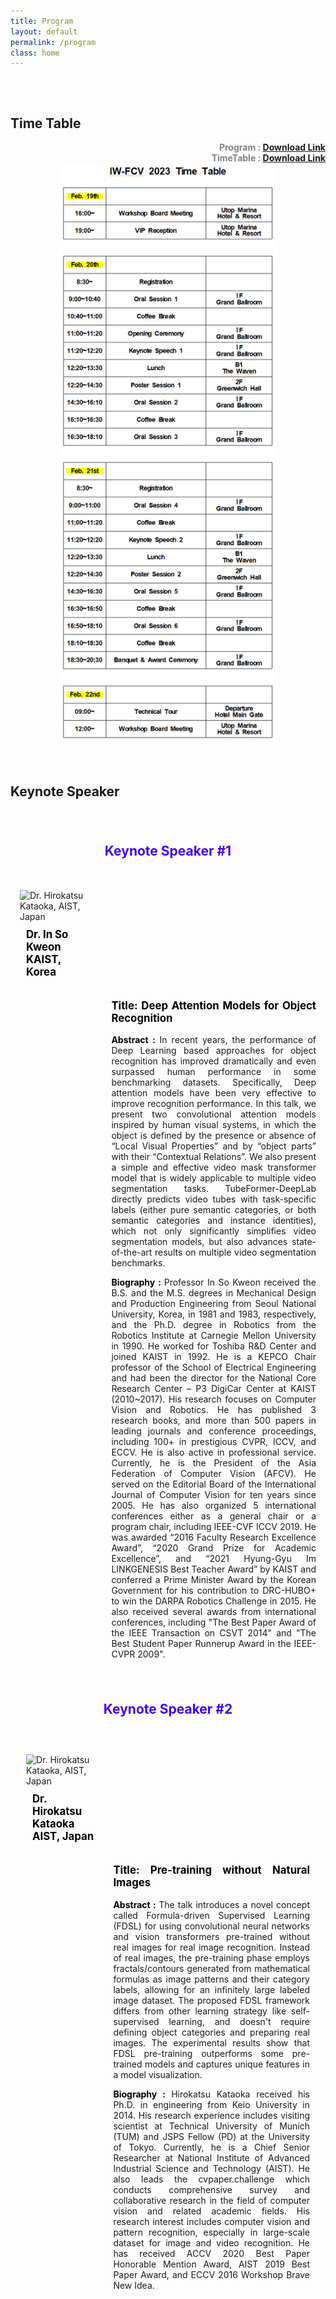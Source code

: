 ```yaml
---
title: Program
layout: default
permalink: /program
class: home
---
```


<div style="height: 1rem;"></div>
<div class="hr"></div>
<div style="height: 1rem;"></div>

## Time Table

<div style="font-weight: bold; color: gray; text-align: right;">
    Program : 
    <a href="/assets/Program_paper_v5.pdf" download="Program.pdf">Download Link</a>
</div>
<div style="font-weight: bold; color: gray; text-align: right;">
    TimeTable : 
    <a href="/assets/Time_Table_v4.pdf" download="TimeTable.pdf">Download Link</a>
</div>

<img style="border-radius: 0em; margin: 0 15% 0 15%; max-width: 70%; height: auto; display: block; box-shadow: 0px 0px 0px 0px rgba(0, 0, 0, .5);" src="/assets/timetable.png" alt="TimeTable">

<div style="height: 1rem;"></div>
<div class="hr"></div>
<div style="height: 1rem;"></div>

## Keynote Speaker

<div style="height: 1rem;"></div>
<div class="hr"></div>
<div style="height: 1rem;"></div>
<div class="col" style="display: flex; flex-direction: column;">
    <p style="font-size: 1.5em; font-weight: bold; margin-bottom: 50px; color:rgb(65, 0, 249); text-align: center;">
        Keynote Speaker #1
    </p>
    <div class="row">
        <div style="width:25%; float: left; position: relative; min-height: 1px; padding-right: 15px; padding-left:15px">
            <img style="margin: 0px" src="https://manuscriptlink-society-file.s3.ap-northeast-1.amazonaws.com/kism/conference/sma2022fall/keynote/1.jpg" alt="Dr. Hirokatsu Kataoka, AIST, Japan">
            <p style="color: black; font-weight: bold; font-size: 1.2em; margin-top: 10px; padding: 0 10px;">
                    Dr. In So Kweon <br> KAIST, Korea
            </p>
        </div>
        <div style="width:65%; float: right; position: relative; min-height: 1px; padding-right: 15px; padding-left:15px">
            <p style="font-size: 1.2em; font-weight: bold; color: black; text-align: justify;">
                Title: Deep Attention Models for Object Recognition
            </p>
            <p style="text-align: justify;">
                <sapn style="color: black; font-weight: bold;">Abstract : </sapn> In recent years, the performance of Deep Learning based approaches for object recognition has improved dramatically and even surpassed human performance in some benchmarking datasets. Specifically, Deep attention models have been very effective to improve recognition performance. In this talk, we present two convolutional attention models inspired by human visual systems, in which the object is defined by the presence or absence of “Local Visual Properties” and by “object parts” with their “Contextual Relations”. We also present a simple and effective video mask transformer model that is widely applicable to multiple video segmentation tasks. TubeFormer-DeepLab directly predicts video tubes with task-specific labels (either pure semantic categories, or both semantic categories and instance identities), which not only significantly simplifies video segmentation models, but also advances state-of-the-art results on multiple video segmentation benchmarks.
            </p>
            <p style="text-align: justify;">
                <sapn style="color: black; font-weight: bold;">Biography : </sapn> Professor In So Kweon received the B.S. and the M.S. degrees in Mechanical Design and Production Engineering from Seoul National University, Korea, in 1981 and 1983, respectively, and the Ph.D. degree in Robotics from the Robotics Institute at Carnegie Mellon University in 1990. He worked for Toshiba R&D Center and joined KAIST in 1992. He is a KEPCO Chair professor of the School of Electrical Engineering and had been the director for the National Core Research Center – P3 DigiCar Center at KAIST (2010~2017). His research focuses on Computer Vision and Robotics. He has published 3 research books, and more than 500 papers in leading journals and conference proceedings, including 100+ in prestigious CVPR, ICCV, and ECCV. He is also active in professional service. Currently, he is the President of the Asia Federation of Computer Vision (AFCV). He served on the Editorial Board of the International Journal of Computer Vision for ten years since 2005. He has also organized 5 international conferences either as a general chair or a program chair, including IEEE-CVF ICCV 2019. He was awarded “2016 Faculty Research Excellence Award”, “2020 Grand Prize for Academic Excellence”, and “2021 Hyung-Gyu Im LINKGENESIS Best Teacher Award” by KAIST and conferred a Prime Minister Award by the Korean Government for his contribution to DRC-HUBO+ to win the DARPA Robotics Challenge in 2015. He also received several awards from international conferences, including "The Best Paper Award of the IEEE Transaction on CSVT 2014" and "The Best Student Paper Runnerup Award in the IEEE-CVPR 2009".
            </p>
        </div>
    </div>
    <div style="height: 1rem;"></div>
    <div class="hr"></div>
    <div style="height: 1rem;"></div>
    <p style="font-size: 1.5em; font-weight: bold; margin-bottom: 50px; color:rgb(65, 0, 249); text-align: center;">
        Keynote Speaker #2
    </p>
    <div class="row" style="margin:10px;">
        <div style="width:25%; float: left; position: relative; min-height: 1px; padding-right: 15px; padding-left:15px">
            <img style="margin: 0px" src="https://hirokatsukataoka.net/image/hirokatsukataoka_2210.png" alt="Dr. Hirokatsu Kataoka, AIST, Japan">
            <p style="color: black; font-weight: bold; font-size: 1.2em; margin-top: 10px; padding: 0 10px;">
                    Dr. Hirokatsu Kataoka <br>AIST, Japan
            </p>
        </div>
        <div style="width:65%; float: right; position: relative; min-height: 1px; padding-right: 15px; padding-left:15px">
            <p style="font-size: 1.2em; font-weight: bold; color: black; text-align: justify;">
                Title: Pre-training without Natural Images
            </p>
            <p style="text-align: justify;">
                <sapn style="color: black; font-weight: bold;">Abstract : </sapn> The talk introduces a novel concept called Formula-driven Supervised Learning (FDSL) for using convolutional neural networks and vision transformers pre-trained without real images for real image recognition. Instead of real images, the pre-training phase employs fractals/contours generated from mathematical formulas as image patterns and their category labels, allowing for an infinitely large labeled image dataset. The proposed FDSL framework differs from other learning strategy like self-supervised learning, and doesn't require defining object categories and preparing real images. The experimental results show that FDSL pre-training outperforms some pre-trained models and captures unique features in a model visualization.
            </p>
            <p style="text-align: justify;">
                <sapn style="color: black; font-weight: bold;">Biography : </sapn> Hirokatsu Kataoka received his Ph.D. in engineering from Keio University in 2014. His research experience includes visiting scientist at Technical University of Munich (TUM) and JSPS Fellow (PD) at the University of Tokyo. Currently, he is a Chief Senior Researcher at National Institute of Advanced Industrial Science and Technology (AIST). He also leads the cvpaper.challenge which conducts comprehensive survey and collaborative research in the field of computer vision and related academic fields. His research interest includes computer vision and pattern recognition, especially in large-scale dataset for image and video recognition. He has received ACCV 2020 Best Paper Honorable Mention Award, AIST 2019 Best Paper Award, and ECCV 2016 Workshop Brave New Idea.
            </p>
        </div>
    </div>
</div>

<br>